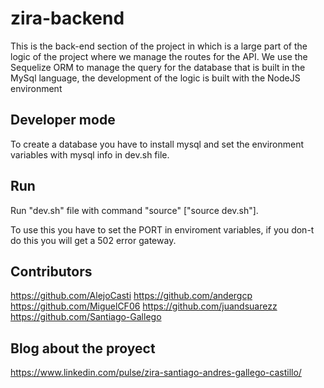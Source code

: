 # zira-backend
This is the back-end section of the project in which is a large part of the logic of the project where we manage the routes for the API.
We use the Sequelize ORM to manage the query for the database that is built in the MySql language, the development of the logic is built with the NodeJS environment
## Developer mode
To create a database you have to install mysql and set the environment variables with mysql info in dev.sh file.
## Run
Run "dev.sh" file with command "source" ["source dev.sh"].


To use this you have to set the PORT in enviroment variables, if you don-t do this you will get a 502 error gateway.

## Contributors
https://github.com/AlejoCasti
https://github.com/andergcp
https://github.com/MiguelCF06
https://github.com/juandsuarezz
https://github.com/Santiago-Gallego

## Blog about the proyect
https://www.linkedin.com/pulse/zira-santiago-andres-gallego-castillo/
